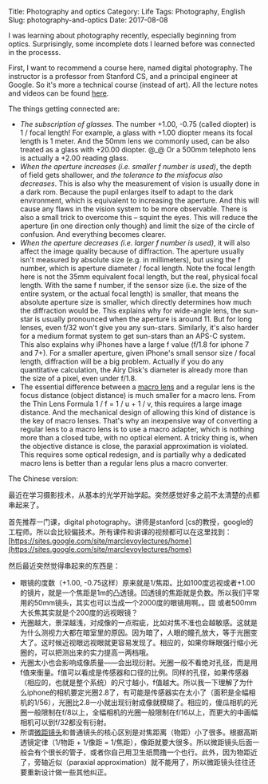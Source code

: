 Title: Photography and optics
Category: Life
Tags: Photography, English
Slug: photography-and-optics
Date: 2017-08-08

I was learning about photography recently, especially beginning from optics. Surprisingly, some incomplete dots I learned before was connected in the processs.

First, I want to recommend a course here, named digital photography. The instructor is a professor from Stanford CS, and a principal engineer at Google. So it's more a technical course (instead of art). All the lecture notes and videos can be found [here]( https://sites.google.com/site/marclevoylectures/home).

The things getting connected are:

* _The subscription of glasses_. The number +1.00, -0.75 (called diopter) is 1 / focal length! For example, a glass with +1.00 diopter means its focal length is 1 meter. And the 50mm lens we commonly used, can be also treated as a glass with +20.00 diopter. @_@ Or a 500mm telephoto lens is actually a +2.00 reading glass. 
* _When the aperture increases (i.e. smaller f number is used)_, the depth of field gets shallower, and _the tolerance to the misfocus also decreases_. This is also why the measurement of vision is usually done in a dark rom. Because the pupil enlarges itself to adapt to the dark environment, which is equivalent to increasing the aperture. And this will cause any flaws in the vision system to be more observable. There is also a small trick to overcome this – squint the eyes. This will reduce the aperture (in one direction only though) and limit the size of the circle of confusion. And everything becomes clearer.
* _When the aperture decreases (i.e. larger f number is used)_, it will also affect the image quality because of diffraction. The aperture usually isn't measured by absolute size (e.g. in millimeters), but using the f number, which is aperture diameter / focal length. Note the focal length here is not the 35mm equivalent focal length, but the real, physical focal length. With the same f number, if the sensor size (i.e. the size of the entire system, or the actual focal length) is smaller, that means the absolute aperture size is smaller, which directly determines how much the diffraction would be. This explains why for wide-angle lens, the sun-star is usually pronounced when the aperture is around 11. But for long lenses, even f/32 won't give you any sun-stars. Similarly, it's also harder for a medium format system to get sun-stars than an APS-C system. This also explains why iPhones have a large f value (f/1.8 for iphone 7 and 7+). For a smaller aperture, given iPhone's small sensor size / focal length, diffraction will be a big problem. Actually if you do any quantitative calculation, the Airy Disk's diameter is already more than the size of a pixel, even under f/1.8.
* The essential difference between a [macro lens](/microscope-objective-photography.html) and a regular lens is the focus distance (object distance) is much smaller for a macro lens. From the Thin Lens Formula 1 / f = 1 / u + 1 / v, this requires a large image distance. And the mechanical design of allowing this kind of distance is the key of macro lenses. That's why an inexpensive way of converting a regular lens to a macro lens is to use a macro adapter, which is nothing more than a closed tube, with no optical element. A tricky thing is, when the objective distance is close, the paraxial approximation is violated. This requires some optical redesign, and is partially why a dedicated macro lens is better than a regular lens plus a macro converter.

The Chinese version:

最近在学习摄影技术，从基本的光学开始学起。突然感觉好多之前不太清楚的点都串起来了。

首先推荐一门课，digital photography。讲师是stanford [cs的教授，google的工程师。所以会比较偏技术。所有课件和讲课的视频都可以在这里找到：[https://sites.google.com/site/marclevoylectures/home](https://sites.google.com/site/marclevoylectures/home)

然后最近突然觉得串起来的东西是：

* 眼镜的度数（+1.00, -0.75这样）原来就是1/焦距。比如100度远视或者+1.00的镜片，就是一个焦距是1m的凸透镜。凹透镜的焦距就是负数。所以我们平常用的50mm镜头，其实也可以当成一个2000度的眼镜用啊。。囧 或者500mm大长焦其实就是个200度的远视眼镜？
* 光圈越大，景深越浅，对成像的一点瑕疵，比如对焦不准也会越敏感。这就是为什么测视力大都在暗室里的原因。因为暗了，人眼的瞳孔放大，等于光圈变大了。这时候近视眼远视眼就更容易发现了。相应的，如果你眯眼强行缩小光圈的，可以把测出来的实力提高一两档哦。
* 光圈太小也会影响成像质量——会出现衍射。光圈一般不看绝对孔径，而是用f值来衡量。f值可以看成是传感器和口径的比例。同样的孔径，如果传感器（相应的，也就是整个系统）的尺寸越小，f值越大。所以我一下理解了为什么iphone的相机要定光圈2.8了，有可能是传感器实在太小了（面积是全幅相机的1/56），光圈比2.8一小就出现衍射成像就模糊了。相应的，傻瓜相机的光圈一般限制在f/8以上，全幅相机的光圈一般限制在f/16以上，而更大的中画幅相机可以到f/32都没有衍射。
* 所谓[微距镜头](/microscope-objective-photography.html)和普通镜头的核心区别是对焦距离（物距）小了很多。根据高斯透镜定律（1/物距 + 1/像距 = 1/焦距），像距就要大很多。所以微距镜头后面一般会有个很长的管子，或者你自己用卫生纸筒撸一个也行。此外，因为物距近了，旁轴近似（paraxial approximation）就不能用了，所以微距镜头往往还要重新设计做一些其他纠正。